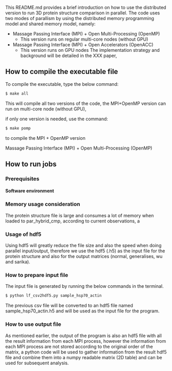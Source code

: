 
This README.md provides a brief introduction on how to use the distributed version to run 3D protein structure comparison in parallel. The code uses two modes of parallism by using the distributed memory programming model and shared memory model, namely:
- Massage Passing Interface (MPI) + Open Multi-Processing (OpenMP)
  - This version runs on regular multi-core nodes (without GPU)
- Massage Passing Interface (MPI) + Open Accelerators (OpenACC)
  - This version runs on GPU nodes 
The implementation strategy and background will be detailed in the XXX paper, 

## How to compile the executable file

To compile the executable, type the below command:

```sh
$ make all
```
This will compile all two versions of the code, the MPI+OpenMP version can run on multi-core node (without GPU), 

 if only one version is needed, use the command:

```sh
$ make pomp
```

to compile the MPI + OpenMP version

Massage Passing Interface (MPI) + Open Multi-Processing (OpenMP)

## How to run jobs

### Prerequisites

#### Software environment

### Memory usage consideration

The protein structure file is large and consumes a lot of memory when loaded to par_hybrid_cmp, according to current observations, a 

### Usage of hdf5

Using hdf5 will greatly reduce the file size and also the speed when doing parallel input/output, therefore we use the hdf5 (.h5) as the input file for the protein structure and also for the output matrices (normal, generalises, wu and sarika).

### How to prepare input file

The input file is generated by running the below commands in the terminal.

```python
$ python lf_csv2hdf5.py sample_hsp70_actin
```

The previous csv file will be converted to an hdf5 file named sample_hsp70_actin.h5 and will be used as the input file for the program.

### How to use output file

As mentioned earlier, the output of the program is also an hdf5 file with all the result information from each MPI process, however the information from each MPI process are not stored according to the original order of the matrix, a python code will be used to gather information from the result hdf5 file and combine them into a numpy readable matrix (2D table) and can be used for subsequent analysis. 


